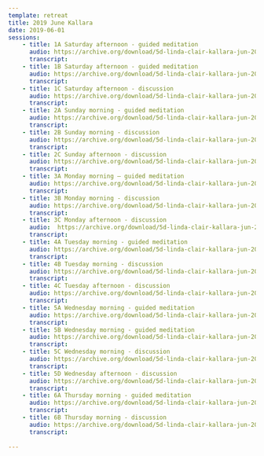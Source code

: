 ```yaml
---
template: retreat
title: 2019 June Kallara
date: 2019-06-01
sessions:
    - title: 1A Saturday afternoon - guided meditation
      audio: https://archive.org/download/5d-linda-clair-kallara-jun-2019/2019%20June%20Kallara/1a-linda-clair-kallara-jun-2019.mp3
      transcript: 
    - title: 1B Saturday afternoon - guided meditation
      audio: https://archive.org/download/5d-linda-clair-kallara-jun-2019/2019%20June%20Kallara/1b-linda-clair-kallara-jun-2019.mp3
      transcript: 
    - title: 1C Saturday afternoon - discussion
      audio: https://archive.org/download/5d-linda-clair-kallara-jun-2019/2019%20June%20Kallara/1c-linda-clair-kallara-jun-2019.mp3
      transcript: 
    - title: 2A Sunday morning - guided meditation
      audio: https://archive.org/download/5d-linda-clair-kallara-jun-2019/2019%20June%20Kallara/2a-linda-clair-kallara-jun-2019.mp3
      transcript:
    - title: 2B Sunday morning - discussion
      audio: https://archive.org/download/5d-linda-clair-kallara-jun-2019/2c-linda-clair-kallara-jun-2019.mp3
      transcript: 
    - title: 2C Sunday afternoon - discussion
      audio: https://archive.org/download/5d-linda-clair-kallara-jun-2019/2019%20June%20Kallara/2d-linda-clair-kallara-jun-2019.mp3
      transcript:
    - title: 3A Monday morning – guided meditation
      audio: https://archive.org/download/5d-linda-clair-kallara-jun-2019/2019%20June%20Kallara/3a-linda-clair-kallara-jun-2019.mp3
      transcript:
    - title: 3B Monday morning - discussion
      audio: https://archive.org/download/5d-linda-clair-kallara-jun-2019/2019%20June%20Kallara/3b-linda-clair-kallara-jun-2019.mp3
      transcript:
    - title: 3C Monday afternoon - discussion
      audio:  https://archive.org/download/5d-linda-clair-kallara-jun-2019/2019%20June%20Kallara/3c-linda-clair-kallara-jun-2019.mp3
      transcript:
    - title: 4A Tuesday morning - guided meditation
      audio: https://archive.org/download/5d-linda-clair-kallara-jun-2019/2019%20June%20Kallara/4a-linda-clair-kallara-jun-2019.mp3
      transcript:
    - title: 4B Tuesday morning - discussion
      audio: https://archive.org/download/5d-linda-clair-kallara-jun-2019/2019%20June%20Kallara/4b-linda-clair-kallara-jun-2019.mp3
      transcript:
    - title: 4C Tuesday afternoon - discussion
      audio: https://archive.org/download/5d-linda-clair-kallara-jun-2019/2019%20June%20Kallara/4c-linda-clair-kallara-jun-2019.mp3
      transcript:
    - title: 5A Wednesday morning - guided meditation
      audio: https://archive.org/download/5d-linda-clair-kallara-jun-2019/2019%20June%20Kallara/5a-linda-clair-kallara-jun-2019.mp3
      transcript:
    - title: 5B Wednesday morning - guided meditation
      audio: https://archive.org/download/5d-linda-clair-kallara-jun-2019/2019%20June%20Kallara/5b-linda-clair-kallara-jun-2019.mp3
      transcript:
    - title: 5C Wednesday morning - discussion
      audio: https://archive.org/download/5d-linda-clair-kallara-jun-2019/2019%20June%20Kallara/5c-linda-clair-kallara-jun-2019.mp3
      transcript:
    - title: 5D Wednesday afternoon - discussion
      audio: https://archive.org/download/5d-linda-clair-kallara-jun-2019/2019%20June%20Kallara/5d-linda-clair-kallara-jun-2019.mp3
      transcript:
    - title: 6A Thursday morning - guided meditation
      audio: https://archive.org/download/5d-linda-clair-kallara-jun-2019/2019%20June%20Kallara/6a-linda-clair-kallara-jun-2019.mp3
      transcript:
    - title: 6B Thursday morning - discussion
      audio: https://archive.org/download/5d-linda-clair-kallara-jun-2019/2019%20June%20Kallara/6b-linda-clair-kallara-jun-2019.mp3
      transcript:
      
---
```

